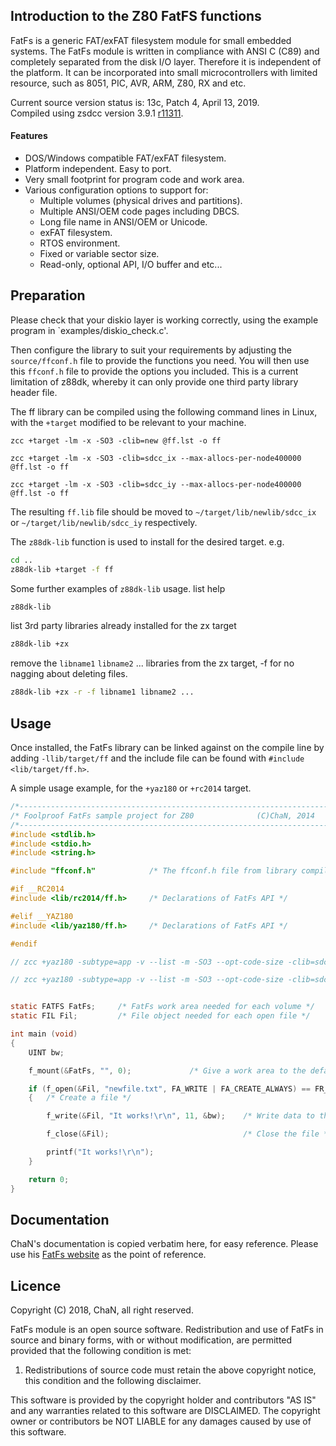 ## Introduction to the Z80 FatFS functions

FatFs is a generic FAT/exFAT filesystem module for small embedded systems. The FatFs module is written in compliance with ANSI C (C89) and completely separated from the disk I/O layer. Therefore it is independent of the platform. It can be incorporated into small microcontrollers with limited resource, such as 8051, PIC, AVR, ARM, Z80, RX and etc.

Current source version status is: 13c, Patch 4, April 13, 2019.<br>
Compiled using zsdcc version 3.9.1 [r11311](https://sourceforge.net/p/sdcc/code/11311/log/?path=/trunk/sdcc).

#### Features
<ul>
 <li>DOS/Windows compatible FAT/exFAT filesystem.</li>
 <li>Platform independent. Easy to port.</li>
 <li>Very small footprint for program code and work area.</li>
 <li>Various configuration options to support for:
  <ul>
   <li>Multiple volumes (physical drives and partitions).</li>
   <li>Multiple ANSI/OEM code pages including DBCS.</li>
   <li>Long file name in ANSI/OEM or Unicode.</li>
   <li>exFAT filesystem.</li>
   <li>RTOS environment.</li>
   <li>Fixed or variable sector size.</li>
   <li>Read-only, optional API, I/O buffer and etc...</li>
  </ul>
 </li>
</ul>

## Preparation

Please check that your diskio layer is working correctly, using the example program in `examples/diskio_check.c'.

Then configure the library to suit your requirements by adjusting the `source/ffconf.h` file to provide the functions you need. You will then use this `ffconf.h` file to provide the options you included. This is a current limitation of z88dk, whereby it can only provide one third party library header file.

The ff library can be compiled using the following command lines in Linux, with the `+target` modified to be relevant to your machine.

`zcc +target -lm -x -SO3 -clib=new @ff.lst -o ff`

`zcc +target -lm -x -SO3 -clib=sdcc_ix --max-allocs-per-node400000 @ff.lst -o ff`

`zcc +target -lm -x -SO3 -clib=sdcc_iy --max-allocs-per-node400000 @ff.lst -o ff`

The resulting `ff.lib` file should be moved to `~/target/lib/newlib/sdcc_ix` or `~/target/lib/newlib/sdcc_iy` respectively.

The `z88dk-lib` function is used to install for the desired target. e.g.

```bash
cd ..
z88dk-lib +target -f ff
```

Some further examples of `z88dk-lib` usage.
list help
```bash
z88dk-lib
```
list 3rd party libraries already installed for the zx target
```bash
z88dk-lib +zx
```
remove the `libname1` `libname2` ... libraries from the zx target, -f for no nagging about deleting files.
```bash
z88dk-lib +zx -r -f libname1 libname2 ...
```

## Usage

Once installed, the FatFs library can be linked against on the compile line by adding `-llib/target/ff` and the include file can be found with `#include <lib/target/ff.h>`.

A simple usage example, for the `+yaz180` or `+rc2014` target.

```c
/*----------------------------------------------------------------------*/
/* Foolproof FatFs sample project for Z80              (C)ChaN, 2014    */
/*----------------------------------------------------------------------*/
#include <stdlib.h>
#include <stdio.h>
#include <string.h>

#include "ffconf.h"            /* The ffconf.h file from library compilation */

#if __RC2014
#include <lib/rc2014/ff.h>     /* Declarations of FatFs API */

#elif __YAZ180
#include <lib/yaz180/ff.h>     /* Declarations of FatFs API */

#endif

// zcc +yaz180 -subtype=app -v --list -m -SO3 --opt-code-size -clib=sdcc_iy -llib/yaz180/ff --max-allocs-per-node200000 ff_main.c -o ff_main -create-app

// zcc +yaz180 -subtype=app -v --list -m -SO3 --opt-code-size -clib=sdcc_iy -llib/rc2014/ff --max-allocs-per-node200000 ff_main.c -o ff_main -create-app


static FATFS FatFs;		/* FatFs work area needed for each volume */
static FIL Fil;			/* File object needed for each open file */

int main (void)
{
	UINT bw;

	f_mount(&FatFs, "", 0);	            /* Give a work area to the default drive */

	if (f_open(&Fil, "newfile.txt", FA_WRITE | FA_CREATE_ALWAYS) == FR_OK)
	{	/* Create a file */

		f_write(&Fil, "It works!\r\n", 11, &bw);	/* Write data to the file */

		f_close(&Fil);								/* Close the file */

		printf("It works!\r\n");
	}

	return 0;
}

```
## Documentation

ChaN's documentation is copied verbatim here, for easy reference.
Please use his [FatFs website](http://elm-chan.org/fsw/ff/00index_e.html) as the point of reference.

## Licence

Copyright (C) 2018, ChaN, all right reserved.

FatFs module is an open source software. Redistribution and use of FatFs in source and binary forms, with or without modification, are permitted provided that the following condition is met:

1. Redistributions of source code must retain the above copyright notice, this condition and the following disclaimer.

This software is provided by the copyright holder and contributors "AS IS" and any warranties related to this software are DISCLAIMED. The copyright owner or contributors be NOT LIABLE for any damages caused by use of this software.
